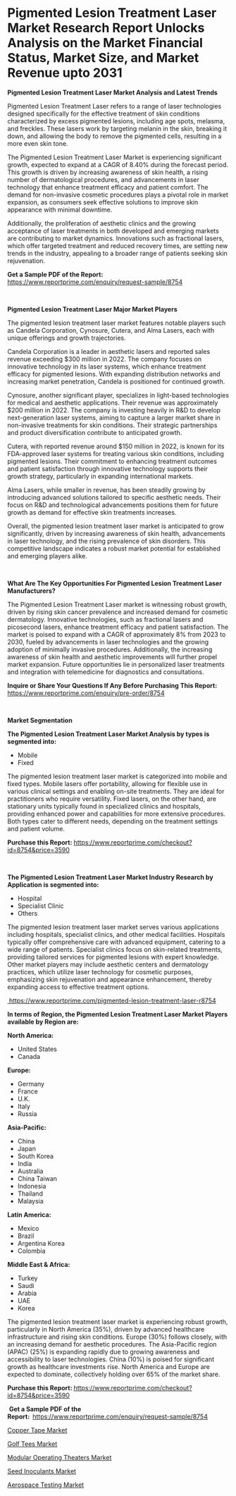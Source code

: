<p><h1>Pigmented Lesion Treatment Laser Market Research Report Unlocks Analysis on the Market Financial Status, Market Size, and Market Revenue upto 2031</h1></p><p><strong>Pigmented Lesion Treatment Laser Market Analysis and Latest Trends</strong></p>
<p><p>Pigmented Lesion Treatment Laser refers to a range of laser technologies designed specifically for the effective treatment of skin conditions characterized by excess pigmented lesions, including age spots, melasma, and freckles. These lasers work by targeting melanin in the skin, breaking it down, and allowing the body to remove the pigmented cells, resulting in a more even skin tone. </p><p>The Pigmented Lesion Treatment Laser Market is experiencing significant growth, expected to expand at a CAGR of 8.40% during the forecast period. This growth is driven by increasing awareness of skin health, a rising number of dermatological procedures, and advancements in laser technology that enhance treatment efficacy and patient comfort. The demand for non-invasive cosmetic procedures plays a pivotal role in market expansion, as consumers seek effective solutions to improve skin appearance with minimal downtime. </p><p>Additionally, the proliferation of aesthetic clinics and the growing acceptance of laser treatments in both developed and emerging markets are contributing to market dynamics. Innovations such as fractional lasers, which offer targeted treatment and reduced recovery times, are setting new trends in the industry, appealing to a broader range of patients seeking skin rejuvenation.</p></p>
<p><strong>Get a Sample PDF of the Report:&nbsp;</strong> <a href="https://www.reportprime.com/enquiry/request-sample/8754?utm_campaign=1080&utm_medium=2&utm_source=Github&utm_content=ia&utm_term=16112024&utm_id=pigmented-lesion-treatment-laser">https://www.reportprime.com/enquiry/request-sample/8754</a></p>
<p>&nbsp;</p>
<p><strong>Pigmented Lesion Treatment Laser Major Market Players</strong></p>
<p><p>The pigmented lesion treatment laser market features notable players such as Candela Corporation, Cynosure, Cutera, and Alma Lasers, each with unique offerings and growth trajectories.</p><p>Candela Corporation is a leader in aesthetic lasers and reported sales revenue exceeding $300 million in 2022. The company focuses on innovative technology in its laser systems, which enhance treatment efficacy for pigmented lesions. With expanding distribution networks and increasing market penetration, Candela is positioned for continued growth.</p><p>Cynosure, another significant player, specializes in light-based technologies for medical and aesthetic applications. Their revenue was approximately $200 million in 2022. The company is investing heavily in R&D to develop next-generation laser systems, aiming to capture a larger market share in non-invasive treatments for skin conditions. Their strategic partnerships and product diversification contribute to anticipated growth.</p><p>Cutera, with reported revenue around $150 million in 2022, is known for its FDA-approved laser systems for treating various skin conditions, including pigmented lesions. Their commitment to enhancing treatment outcomes and patient satisfaction through innovative technology supports their growth strategy, particularly in expanding international markets.</p><p>Alma Lasers, while smaller in revenue, has been steadily growing by introducing advanced solutions tailored to specific aesthetic needs. Their focus on R&D and technological advancements positions them for future growth as demand for effective skin treatments increases.</p><p>Overall, the pigmented lesion treatment laser market is anticipated to grow significantly, driven by increasing awareness of skin health, advancements in laser technology, and the rising prevalence of skin disorders. This competitive landscape indicates a robust market potential for established and emerging players alike.</p></p>
<p>&nbsp;</p>
<p><strong>What Are The Key Opportunities For Pigmented Lesion Treatment Laser Manufacturers?</strong></p>
<p><p>The Pigmented Lesion Treatment Laser market is witnessing robust growth, driven by rising skin cancer prevalence and increased demand for cosmetic dermatology. Innovative technologies, such as fractional lasers and picosecond lasers, enhance treatment efficacy and patient satisfaction. The market is poised to expand with a CAGR of approximately 8% from 2023 to 2030, fueled by advancements in laser technologies and the growing adoption of minimally invasive procedures. Additionally, the increasing awareness of skin health and aesthetic improvements will further propel market expansion. Future opportunities lie in personalized laser treatments and integration with telemedicine for diagnostics and consultations.</p></p>
<p><strong>Inquire or Share Your Questions If Any Before Purchasing This Report:</strong> <a href="https://www.reportprime.com/enquiry/pre-order/8754?utm_campaign=1080&utm_medium=2&utm_source=Github&utm_content=ia&utm_term=16112024&utm_id=pigmented-lesion-treatment-laser">https://www.reportprime.com/enquiry/pre-order/8754</a></p>
<p>&nbsp;</p>
<p><strong>Market Segmentation</strong></p>
<p><strong>The Pigmented Lesion Treatment Laser Market Analysis by types is segmented into:</strong></p>
<p><ul><li>Mobile</li><li>Fixed</li></ul></p>
<p><p>The pigmented lesion treatment laser market is categorized into mobile and fixed types. Mobile lasers offer portability, allowing for flexible use in various clinical settings and enabling on-site treatments. They are ideal for practitioners who require versatility. Fixed lasers, on the other hand, are stationary units typically found in specialized clinics and hospitals, providing enhanced power and capabilities for more extensive procedures. Both types cater to different needs, depending on the treatment settings and patient volume.</p></p>
<p><strong>Purchase this Report:&nbsp;</strong><a href="https://www.reportprime.com/checkout?id=8754&price=3590&utm_campaign=1080&utm_medium=2&utm_source=Github&utm_content=ia&utm_term=16112024&utm_id=pigmented-lesion-treatment-laser">https://www.reportprime.com/checkout?id=8754&price=3590</a></p>
<p>&nbsp;</p>
<p><strong>The Pigmented Lesion Treatment Laser Market Industry Research by Application is segmented into:</strong></p>
<p><ul><li>Hospital</li><li>Specialist Clinic</li><li>Others</li></ul></p>
<p><p>The pigmented lesion treatment laser market serves various applications including hospitals, specialist clinics, and other medical facilities. Hospitals typically offer comprehensive care with advanced equipment, catering to a wide range of patients. Specialist clinics focus on skin-related treatments, providing tailored services for pigmented lesions with expert knowledge. Other market players may include aesthetic centers and dermatology practices, which utilize laser technology for cosmetic purposes, emphasizing skin rejuvenation and appearance enhancement, thereby expanding access to effective treatment options.</p></p>
<p><a href="https://www.reportprime.com/pigmented-lesion-treatment-laser-r8754?utm_campaign=1080&utm_medium=2&utm_source=Github&utm_content=ia&utm_term=16112024&utm_id=pigmented-lesion-treatment-laser">&nbsp;https://www.reportprime.com/pigmented-lesion-treatment-laser-r8754</a></p>
<p><strong>In terms of Region, the Pigmented Lesion Treatment Laser Market Players available by Region are:</strong></p>
<p>
    <p> <strong> North America: </strong>
        <ul>
            <li>United States</li>
            <li>Canada</li>
        </ul>
        </p> 
    <p> <strong> Europe: </strong>
        <ul>
            <li>Germany</li>
            <li>France</li>
            <li>U.K.</li>
            <li>Italy</li>
            <li>Russia</li>
        </ul>
        </p> 
    <p> <strong> Asia-Pacific: </strong>
        <ul>
            <li>China</li>
            <li>Japan</li>
            <li>South Korea</li>
            <li>India</li>
            <li>Australia</li>
            <li>China Taiwan</li>
            <li>Indonesia</li>
            <li>Thailand</li>
            <li>Malaysia</li>
        </ul>
        </p> 
    <p> <strong> Latin America: </strong>
        <ul>
            <li>Mexico</li>
            <li>Brazil</li>
            <li>Argentina Korea</li>
            <li>Colombia</li>
        </ul>
        </p> 
    <p> <strong> Middle East & Africa: </strong>
        <ul>
            <li>Turkey</li>
            <li>Saudi</li>
            <li>Arabia</li>
            <li>UAE</li>
            <li>Korea</li>
        </ul>
    </p>
    </p>
<p><p>The pigmented lesion treatment laser market is experiencing robust growth, particularly in North America (35%), driven by advanced healthcare infrastructure and rising skin conditions. Europe (30%) follows closely, with an increasing demand for aesthetic procedures. The Asia-Pacific region (APAC) (25%) is expanding rapidly due to growing awareness and accessibility to laser technologies. China (10%) is poised for significant growth as healthcare investments rise. North America and Europe are expected to dominate, collectively holding over 65% of the market share.</p></p>
<p><strong>Purchase this Report: </strong><a href="https://www.reportprime.com/checkout?id=8754&price=3590&utm_campaign=1080&utm_medium=2&utm_source=Github&utm_content=ia&utm_term=16112024&utm_id=pigmented-lesion-treatment-laser">https://www.reportprime.com/checkout?id=8754&price=3590</a></p>
<p>&nbsp;<strong>Get a Sample PDF of the Report:&nbsp;&nbsp;</strong><a href="https://www.reportprime.com/enquiry/request-sample/8754?utm_campaign=1080&utm_medium=2&utm_source=Github&utm_content=ia&utm_term=16112024&utm_id=pigmented-lesion-treatment-laser">https://www.reportprime.com/enquiry/request-sample/8754</a></p>
<p><strong></strong></p>
<p><p><a href="https://www.linkedin.com/pulse/copper-tape-market-emerging-trends-future-prospects-period-pjcqc?utm_campaign=1080&utm_medium=2&utm_source=Github&utm_content=ia&utm_term=16112024&utm_id=pigmented-lesion-treatment-laser">Copper Tape Market</a></p><p><a href="https://issuu.com/reportprime-2/docs/golf-tees-market-size-2030.pptx_0feb09ce4bc02e?utm_campaign=1080&utm_medium=2&utm_source=Github&utm_content=ia&utm_term=16112024&utm_id=pigmented-lesion-treatment-laser">Golf Tees Market</a></p><p><a href="https://github.com/gdfhhhj/Market-Research-Report-List-6/blob/main/modular-operating-theaters-market.md?utm_campaign=1080&utm_medium=2&utm_source=Github&utm_content=ia&utm_term=16112024&utm_id=pigmented-lesion-treatment-laser">Modular Operating Theaters Market</a></p><p><a href="https://www.linkedin.com/pulse/top-trends-transforming-seed-inoculants-market-2024-2031-3jskc?utm_campaign=1080&utm_medium=2&utm_source=Github&utm_content=ia&utm_term=16112024&utm_id=pigmented-lesion-treatment-laser">Seed Inoculants Market</a></p><p><a href="https://issuu.com/reportprime-2/docs/aerospace-testing-market-size-2030._b6d6036337f7a0?utm_campaign=1080&utm_medium=2&utm_source=Github&utm_content=ia&utm_term=16112024&utm_id=pigmented-lesion-treatment-laser">Aerospace Testing Market</a></p></p>